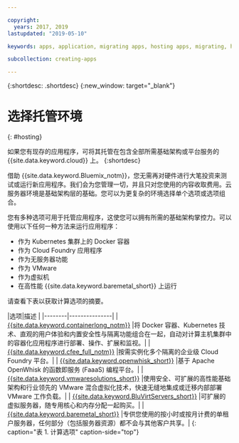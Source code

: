 ```yaml
---

copyright:
  years: 2017, 2019
lastupdated: "2019-05-10"

keywords: apps, application, migrating apps, hosting apps, migrating, hosting, migration

subcollection: creating-apps

---
```


{:shortdesc: .shortdesc}
{:new_window: target="_blank"}

# 选择托管环境
{: #hosting}

如果您有现存的应用程序，可将其托管在包含全部所需基础架构或平台服务的 {{site.data.keyword.cloud}} 上。
{:shortdesc}

借助 {{site.data.keyword.Bluemix_notm}}，您无需再对硬件进行大笔投资来测试或运行新应用程序。我们会为您管理一切，并且只对您使用的内容收取费用。云服务器环境是基础架构层的基础。您可以为更复杂的环境选择单个选项或选项组合。 

您有多种选项可用于托管应用程序，这使您可以拥有所需的基础架构掌控力。可以使用以下任何一种方法来运行应用程序：

  * 作为 Kubernetes 集群上的 Docker 容器
  * 作为 Cloud Foundry 应用程序
  * 作为无服务器功能
  * 作为 VMware
  * 作为虚拟机
  * 在高性能 {{site.data.keyword.baremetal_short}} 上运行 

请查看下表以获取计算选项的摘要。

|选项|描述
| 
|--------|---------------|
| [{{site.data.keyword.containerlong_notm}}](/docs/containers?topic=containers-getting-started) |将 Docker 容器、Kubernetes 技术、直观的用户体验和内置安全性与隔离功能组合在一起，自动对计算主机集群中的容器化应用程序进行部署、操作、扩展和监视。|
| [{{site.data.keyword.cfee_full_notm}}](/docs/cloud-foundry?topic=cloud-foundry-about) |按需实例化多个隔离的企业级 Cloud Foundry 平台。|
| [{{site.data.keyword.openwhisk_short}}](/docs/openwhisk?topic=cloud-functions-getting_started) |基于 Apache OpenWhisk 的函数即服务 (FaaaS) 编程平台。|
| [{{site.data.keyword.vmwaresolutions_short}}](/docs/services/vmwaresolutions?topic=vmware-solutions-getting-started) |使用安全、可扩展的高性能基础架构和行业领先的 VMware 混合虚拟化技术，快速无缝地集成或迁移内部部署 VMware 工作负载。|
| [{{site.data.keyword.BluVirtServers_short}}](/docs/vsi?topic=virtual-servers-about-public-virtual-servers) |可扩展的虚拟服务器，随专用核心和内存分配一起购买。|
| [{{site.data.keyword.baremetal_short}}](/docs/bare-metal?topic=bare-metal-about-bm)  |专供您使用的按小时或按月计费的单租户服务器，任何部分（包括服务器资源）都不会与其他客户共享。|
{: caption="表 1. 计算选项" caption-side="top"}


